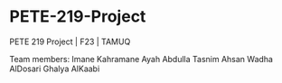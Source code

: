 # PETE-219-Project
PETE 219 Project | F23 | TAMUQ 

Team members:
Imane Kahramane
Ayah Abdulla 
Tasnim Ahsan 
Wadha AlDosari
Ghalya AlKaabi
